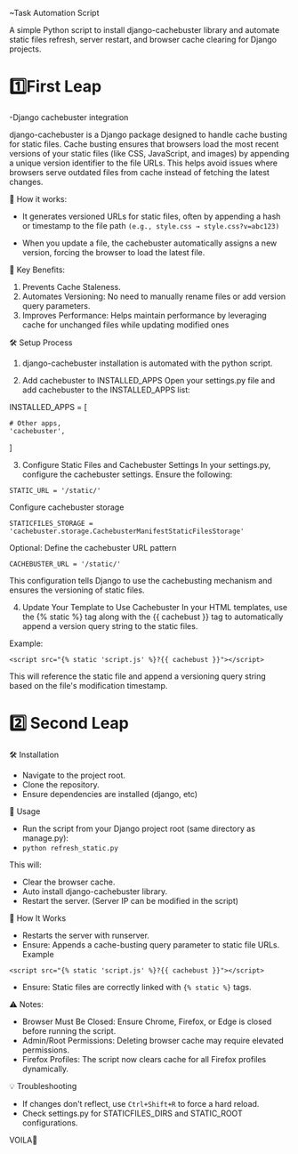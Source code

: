 ~Task Automation Script

A simple Python script to install django-cachebuster library and automate static files refresh, server restart, and browser cache clearing for Django projects.

# 1️⃣First Leap
-Django cachebuster integration

django-cachebuster is a Django package designed to handle cache busting for static files. Cache busting ensures that browsers load the most recent versions of your static files (like CSS, JavaScript, and images) by appending a unique version identifier to the file URLs. This helps avoid issues where browsers serve outdated files from cache instead of fetching the latest changes.

🚀 How it works:
- It generates versioned URLs for static files, often by appending a hash or timestamp to the file path
`(e.g., style.css → style.css?v=abc123)`

- When you update a file, the cachebuster automatically assigns a new version, forcing the browser to load the latest file.

🚀 Key Benefits:
1. Prevents Cache Staleness.
2. Automates Versioning: No need to manually rename files or add version query parameters.
3. Improves Performance: Helps maintain performance by leveraging cache for unchanged files while updating modified ones

🛠️ Setup Process 
1. django-cachebuster installation is automated with the python script.

2. Add cachebuster to INSTALLED_APPS
Open your settings.py file and add cachebuster to the INSTALLED_APPS list:

INSTALLED_APPS = [

    # Other apps,
    'cachebuster',
    
]

3. Configure Static Files and Cachebuster Settings
In your settings.py, configure the cachebuster settings. Ensure the following:

`STATIC_URL = '/static/'`

Configure cachebuster storage

`STATICFILES_STORAGE = 'cachebuster.storage.CachebusterManifestStaticFilesStorage'`

Optional: Define the cachebuster URL pattern

`CACHEBUSTER_URL = '/static/'`

This configuration tells Django to use the cachebusting mechanism and ensures the versioning of static files.

4. Update Your Template to Use Cachebuster
In your HTML templates, use the {% static %} tag along with the {{ cachebust }} tag to automatically append a version query string to the static files.

Example:

`<script src="{% static 'script.js' %}?{{ cachebust }}"></script>`

This will reference the static file and append a versioning query string based on the file's modification timestamp.

# 2️⃣ Second Leap

🛠️ Installation
- Navigate to the project root.
- Clone the repository.
- Ensure dependencies are installed (django, etc)

🚀 Usage
- Run the script from your Django project root (same directory as manage.py):
- `python refresh_static.py`

This will:
- Clear the browser cache.
- Auto install django-cachebuster library.
- Restart the server. (Server IP can be modified in the script)

🧠 How It Works
- Restarts the server with runserver.
- Ensure: Appends a cache-busting query parameter to static file URLs.
Example

`<script src="{% static 'script.js' %}?{{ cachebust }}"></script>`
- Ensure: Static files are correctly linked with `{% static %}` tags.

⚠️ Notes:
- Browser Must Be Closed: Ensure Chrome, Firefox, or Edge is closed before running the script.
- Admin/Root Permissions: Deleting browser cache may require elevated permissions.
- Firefox Profiles: The script now clears cache for all Firefox profiles dynamically.

💡 Troubleshooting
- If changes don't reflect, use `Ctrl+Shift+R` to force a hard reload.
- Check settings.py for STATICFILES_DIRS and STATIC_ROOT configurations.

VOILA🥂

